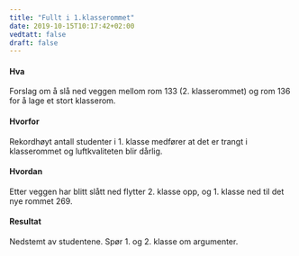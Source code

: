 ```yaml
---
title: "Fullt i 1.klasserommet"
date: 2019-10-15T10:17:42+02:00
vedtatt: false
draft: false
---
```

#### Hva
Forslag om å slå ned veggen mellom rom 133 (2. klasserommet) og rom 136 for å lage et stort klasserom.
#### Hvorfor
Rekordhøyt antall studenter i 1. klasse medfører at det er trangt i klasserommet og luftkvaliteten blir dårlig.
#### Hvordan
Etter veggen har blitt slått ned flytter 2. klasse opp, og 1. klasse ned til det nye rommet 269.
#### Resultat
Nedstemt av studentene. Spør 1. og 2. klasse om argumenter.
